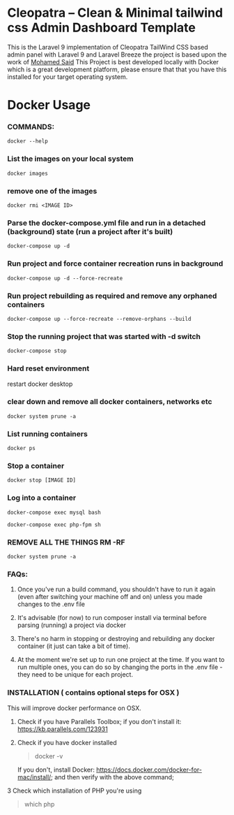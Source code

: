 # Cleopatra – Clean & Minimal tailwind css Admin Dashboard Template

This is the Laravel 9 implementation of Cleopatra TailWind CSS based admin panel with Laravel 9 and Laravel Breeze 
the project is based upon the work of [Mohamed Said](https://moesaid.com)
This Project is best developed locally with Docker which is a great development platform, 
please ensure that that you have this installed for your target operating system.


# Docker Usage
### COMMANDS:
`docker --help`

### List the images on your local system
`docker images`

### remove one of the images
`docker rmi <IMAGE ID>`

### Parse the docker-compose.yml file and run in a detached (background) state (run a project after it's built)
`docker-compose up -d`

### Run project and force container recreation runs in background
`docker-compose up -d --force-recreate`

### Run project rebuilding as required and remove any orphaned containers
`docker-compose up --force-recreate --remove-orphans --build`

### Stop the running project that was started with -d switch
`docker-compose stop`


### Hard reset environment
restart docker desktop

### clear down and remove all docker containers, networks etc
`docker system prune -a`

### List running containers
`docker ps`

### Stop a container
`docker stop [IMAGE ID]`

### Log into a container
`docker-compose exec mysql bash`

`docker-compose exec php-fpm sh`

### REMOVE ALL THE THINGS RM -RF
`docker system prune -a`

### FAQs:
1. Once you've run a build command, you shouldn't have to run it again (even after switching your machine off and on) unless you made changes to the .env file

2. It's advisable (for now) to run composer install via terminal before parsing (running) a project via docker

3. There's no harm in stopping or destroying and rebuilding any docker container (it just can take a bit of time).

4. At the moment we're set up to run one project at the time. If you want to run multiple ones, you can do so by changing the ports in the .env file - they need to be unique for each project.

### INSTALLATION ( contains optional steps for OSX )
This will improve docker performance on OSX.

1. Check if you have Parallels Toolbox; if you don't install it: https://kb.parallels.com/123931

2. Check if you have docker installed
   > docker -v

   If you don't, install Docker: https://docs.docker.com/docker-for-mac/install/; and then verify with the above command;

3 Check which installation of PHP you're using
> which php
